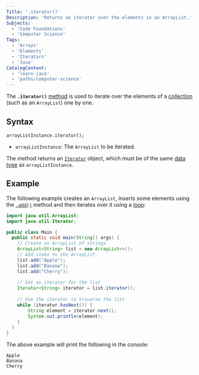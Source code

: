 ```yaml
---
Title: '.iterator()'
Description: 'Returns an iterator over the elements in an ArrayList.'
Subjects:
  - 'Code Foundations'
  - 'Computer Science'
Tags:
  - 'Arrays'
  - 'Elements'
  - 'Iterators'
  - 'Java'
CatalogContent:
  - 'learn-java'
  - 'paths/computer-science'
---
```


The **`.iterator()`** [method](https://www.codecademy.com/resources/docs/java/methods) is used to iterate over the elements of a [collection](https://www.codecademy.com/resources/docs/java/collection) (such as an `ArrayList`) one by one.

## Syntax

```pseudo
arrayListInstance.iterator();
```

- `arrayListInstance`: The `ArrayList` to be iterated.

The method returns an [`Iterator`](https://www.codecademy.com/resources/docs/java/iterator) object, which must be of the same [data type](https://www.codecademy.com/resources/docs/java/data-types) as `arrayListInstance`.

## Example

The following example creates an `ArrayList`, inserts some elements using the [`.add()`](https://www.codecademy.com/resources/docs/java/array-list/add) method and then iterates over it using a [loop](https://www.codecademy.com/resources/docs/java/loops):

```java
import java.util.ArrayList;
import java.util.Iterator;

public class Main {
  public static void main(String[] args) {
    // Create an ArrayList of strings
    ArrayList<String> list = new ArrayList<>();
    // Add items to the ArrayList
    list.add("Apple");
    list.add("Banana");
    list.add("Cherry");
  
    // Get an iterator for the list
    Iterator<String> iterator = list.iterator();
  
    // Use the iterator to traverse the list
    while (iterator.hasNext()) {
        String element = iterator.next();
        System.out.println(element);
    }
  }
}
```

The above example will print the following in the console:

```shell
Apple
Banana
Cherry
```
